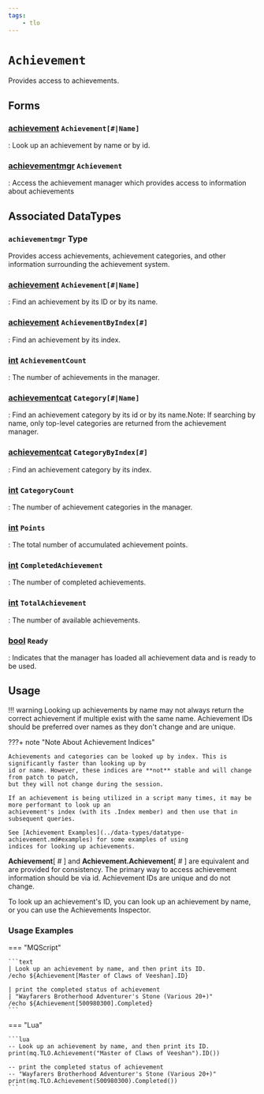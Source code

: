 ```yaml
---
tags:
    - tlo
---
```

# `Achievement`

Provides access to achievements.

## Forms

### [achievement][achievement] `Achievement[#|Name]`

:   Look up an achievement by name or by id.

### [achievementmgr][achievementmgr] `Achievement`

:   Access the achievement manager which provides access to information about achievements


## Associated DataTypes

### `achievementmgr` Type

Provides access achievements, achievement categories, and other information surrounding the achievement system.

### [achievement][achievement] `Achievement[#|Name]`

:   Find an achievement by its ID or by its name.

### [achievement][achievement] `AchievementByIndex[#]`

:   Find an achievement by its index.

### [int][int] `AchievementCount`

:   The number of achievements in the manager.

### [achievementcat][achievementcat] `Category[#|Name]`

:   Find an achievement category by its id or by its name.Note: If searching by name, only top-level categories are returned from the achievement manager.

### [achievementcat][achievementcat] `CategoryByIndex[#]`

:   Find an achievement category by its index.

### [int][int] `CategoryCount`

:   The number of achievement categories in the manager.

### [int][int] `Points`

:   The total number of accumulated achievement points.

### [int][int] `CompletedAchievement`

:   The number of completed achievements.

### [int][int] `TotalAchievement`

:   The number of available achievements.

### [bool][bool] `Ready`

:   Indicates that the manager has loaded all achievement data and is ready to be used.



## Usage

!!! warning
    Looking up achievements by name may not always return the correct achievement if multiple exist with the same name. Achievement IDs should
    be preferred over names as they don't change and are unique.

???+ note "Note About Achievement Indices"

    Achievements and categories can be looked up by index. This is significantly faster than looking up by
    id or name. However, these indices are **not** stable and will change from patch to patch,
    but they will not change during the session.

    If an achievement is being utilized in a script many times, it may be more performant to look up an
    achievement's index (with its .Index member) and then use that in subsequent queries.

    See [Achievement Examples](../data-types/datatype-achievement.md#examples) for some examples of using
    indices for looking up achievements.


**Achievement**[ _#_ ] and **Achievement.Achievement**[ _#_ ] are equivalent and are provided for consistency. The primary way to access achievement information should be via id. Achievement IDs are unique and do not change.

To look up an achievement's ID, you can look up an achievement by name, or you can use the Achievements Inspector.


### Usage Examples

=== "MQScript"

    ```text
    | Look up an achievement by name, and then print its ID.
    /echo ${Achievement[Master of Claws of Veeshan].ID}

    | print the completed status of achievement
    | "Wayfarers Brotherhood Adventurer's Stone (Various 20+)"
    /echo ${Achievement[500980300].Completed}
    ```

=== "Lua"

    ```lua
    -- Look up an achievement by name, and then print its ID.
    print(mq.TLO.Achievement("Master of Claws of Veeshan").ID())

    -- print the completed status of achievement
    -- "Wayfarers Brotherhood Adventurer's Stone (Various 20+)"
    print(mq.TLO.Achievement(500980300).Completed())
    ```
[int]: ../data-types/datatype-int.md
[bool]: ../data-types/datatype-bool.md
[achievement]: ../data-types/datatype-achievement.md
[achievementcat]: ../data-types/datatype-achievementcat.md
[bandolieritem]: #bandolieritem-datatype
[achievementmgr]: #achievementmgr-type

